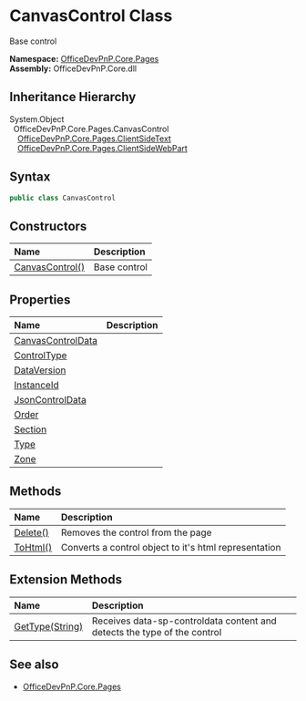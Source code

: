 # CanvasControl Class
 Base control   

**Namespace:** [OfficeDevPnP.Core.Pages](OfficeDevPnP.Core.Pages.md)  
**Assembly:** OfficeDevPnP.Core.dll  
## Inheritance Hierarchy
System.Object  
&ensp;OfficeDevPnP.Core.Pages.CanvasControl  
&emsp;[OfficeDevPnP.Core.Pages.ClientSideText](OfficeDevPnP.Core.Pages.ClientSideText.md)  
&emsp;[OfficeDevPnP.Core.Pages.ClientSideWebPart](OfficeDevPnP.Core.Pages.ClientSideWebPart.md)  
## Syntax
```C#
public class CanvasControl
```
## Constructors
|**Name**|**Description**|
|:-----|:-----|
| [CanvasControl()](OfficeDevPnP.Core.Pages.CanvasControl.ctor1.md) |  Base control 
## Properties
|**Name**|**Description**|
|:-----|:-----|
| [CanvasControlData](OfficeDevPnP.Core.Pages.CanvasControl.CanvasControlData.md) | 
| [ControlType](OfficeDevPnP.Core.Pages.CanvasControl.ControlType.md) | 
| [DataVersion](OfficeDevPnP.Core.Pages.CanvasControl.DataVersion.md) | 
| [InstanceId](OfficeDevPnP.Core.Pages.CanvasControl.InstanceId.md) | 
| [JsonControlData](OfficeDevPnP.Core.Pages.CanvasControl.JsonControlData.md) | 
| [Order](OfficeDevPnP.Core.Pages.CanvasControl.Order.md) | 
| [Section](OfficeDevPnP.Core.Pages.CanvasControl.Section.md) | 
| [Type](OfficeDevPnP.Core.Pages.CanvasControl.Type.md) | 
| [Zone](OfficeDevPnP.Core.Pages.CanvasControl.Zone.md) | 
## Methods
|**Name**|**Description**|
|:-----|:-----|
| [Delete()](OfficeDevPnP.Core.Pages.CanvasControl.19cb6464.md) | Removes the control from the page
| [ToHtml()](OfficeDevPnP.Core.Pages.CanvasControl.7c2b006f.md) | Converts a control object to it's html representation
## Extension Methods
|**Name**|**Description**|
|:-----|:-----|
| [GetType(String)](OfficeDevPnP.Core.Pages.CanvasControl.c4f3d927.md) | Receives data-sp-controldata content and detects the type of the control
## See also
- [OfficeDevPnP.Core.Pages](OfficeDevPnP.Core.Pages.md)
